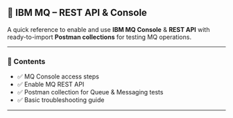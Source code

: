 ## 🚀 IBM MQ – REST API & Console

A quick reference to enable and use **IBM MQ Console** & **REST API** with ready-to-import **Postman collections** for testing MQ operations.

---

### 📌 Contents

- ✅ MQ Console access steps  
- ✅ Enable MQ REST API  
- ✅ Postman collection for Queue & Messaging tests  
- ✅ Basic troubleshooting guide  

---


